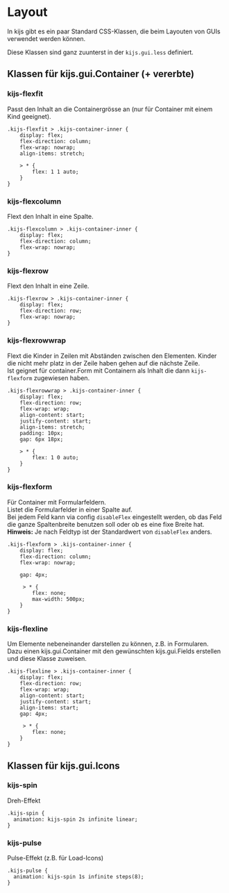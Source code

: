 Layout
=====================

In kijs gibt es ein paar Standard CSS-Klassen, die beim Layouten von GUIs verwendet 
werden können.

Diese Klassen sind ganz zuunterst in der ```kijs.gui.less``` definiert.


Klassen für kijs.gui.Container (+ vererbte)
-------------------------------------------
### kijs-flexfit
Passt den Inhalt an die Containergrösse an (nur für Container mit einem Kind geeignet).  

    .kijs-flexfit > .kijs-container-inner {
        display: flex;
        flex-direction: column;
        flex-wrap: nowrap;
        align-items: stretch;

        > * {
            flex: 1 1 auto;
        }
    }


### kijs-flexcolumn
Flext den Inhalt in eine Spalte.  

    .kijs-flexcolumn > .kijs-container-inner {
        display: flex;
        flex-direction: column;
        flex-wrap: nowrap;
    }


### kijs-flexrow
Flext den Inhalt in eine Zeile.  

    .kijs-flexrow > .kijs-container-inner {
        display: flex;
        flex-direction: row;
        flex-wrap: nowrap;
    }


### kijs-flexrowwrap
Flext die Kinder in Zeilen mit Abständen zwischen den Elementen. Kinder die nicht 
mehr platz in der Zeile haben gehen auf die nächste Zeile.  
Ist geignet für container.Form mit Containern als Inhalt die dann ```kijs-flexform``` 
zugewiesen haben.  

    .kijs-flexrowwrap > .kijs-container-inner {
        display: flex;
        flex-direction: row;
        flex-wrap: wrap;
        align-content: start;
        justify-content: start;
        align-items: stretch;
        padding: 10px;
        gap: 6px 18px;

        > * {
            flex: 1 0 auto;
        }
    }


### kijs-flexform
Für Container mit Formularfeldern.  
Listet die Formularfelder in einer Spalte auf.  
Bei jedem Feld kann via config ```disableFlex``` eingestellt werden, ob das Feld 
die ganze Spaltenbreite benutzen soll oder ob es eine fixe Breite hat. 
**Hinweis:** Je nach Feldtyp ist der Standardwert von ```disableFlex``` anders. 

    .kijs-flexform > .kijs-container-inner {
        display: flex;
        flex-direction: column;
        flex-wrap: nowrap;

        gap: 4px;

         > * {
            flex: none;
            max-width: 500px;
        }
    }


### kijs-flexline
Um Elemente nebeneinander darstellen zu können, z.B. in Formularen.  
Dazu einen kijs.gui.Container mit den gewünschten kijs.gui.Fields erstellen und 
diese Klasse zuweisen. 

    .kijs-flexline > .kijs-container-inner {
        display: flex;
        flex-direction: row;
        flex-wrap: wrap;
        align-content: start;
        justify-content: start;
        align-items: start;
        gap: 4px;

         > * {
            flex: none;
        }
    }



Klassen für kijs.gui.Icons
--------------------------
### kijs-spin
Dreh-Effekt  

    .kijs-spin {
      animation: kijs-spin 2s infinite linear;
    }


### kijs-pulse
Pulse-Effekt (z.B. für Load-Icons)  

    .kijs-pulse {
      animation: kijs-spin 1s infinite steps(8);
    }
